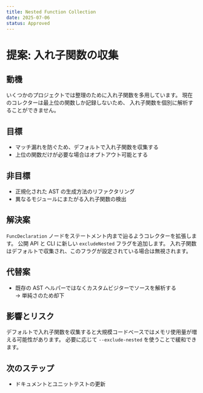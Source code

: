 ```yaml
---
title: Nested Function Collection
date: 2025-07-06
status: Approved
---
```


# 提案: 入れ子関数の収集

## 動機
いくつかのプロジェクトでは整理のために入れ子関数を多用しています。
現在のコレクターは最上位の関数しか記録しないため、
入れ子関数を個別に解析することができません。

## 目標
- マッチ漏れを防ぐため、デフォルトで入れ子関数を収集する
- 上位の関数だけが必要な場合はオプトアウト可能とする

## 非目標
- 正規化された AST の生成方法のリファクタリング
- 異なるモジュールにまたがる入れ子関数の検出

## 解決案
`FuncDeclaration` ノードをステートメント内まで辿るようコレクターを拡張します。
公開 API と CLI に新しい `excludeNested` フラグを追加します。
入れ子関数はデフォルトで収集され、このフラグが設定されている場合は無視されます。

## 代替案
- 既存の AST ヘルパーではなくカスタムビジターでソースを解析する  
  → 単純さのため却下

## 影響とリスク
デフォルトで入れ子関数を収集すると大規模コードベースではメモリ使用量が増える可能性があります。
必要に応じて `--exclude-nested` を使うことで緩和できます。

## 次のステップ
- ドキュメントとユニットテストの更新

